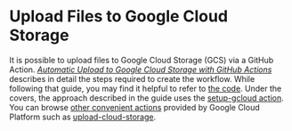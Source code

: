 # Upload Files to Google Cloud Storage

It is possible to upload files to Google Cloud Storage (GCS) via a GitHub Action. [*Automatic Upload to Google Cloud Storage with GitHub Actions*](https://dev.to/bshaw/automatic-upload-to-google-cloud-storage-with-github-actions-mj0) describes in detail the steps required to create the workflow. While following that guide, you may find it helpful to refer to [the code](https://github.com/bshaw/sha.ws/blob/master/.github/workflows/google-cloud-storage.yml). Under the covers, the approach described in the guide uses the [setup-gcloud action](https://github.com/GoogleCloudPlatform/github-actions/tree/master/setup-gcloud). You can browse [other convenient actions](https://github.com/GoogleCloudPlatform/github-actions) provided by Google Cloud Platform such as [upload-cloud-storage](https://github.com/GoogleCloudPlatform/github-actions/tree/master/upload-cloud-storage).
